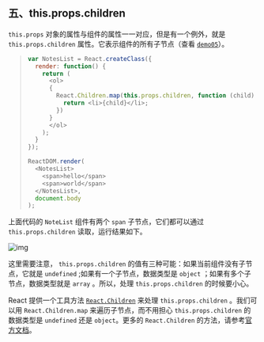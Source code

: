## 五、this.props.children

`this.props` 对象的属性与组件的属性一一对应，但是有一个例外，就是 `this.props.children` 属性。它表示组件的所有子节点（查看 [`demo05`](https://github.com/ruanyf/react-demos/blob/master/demo05/index.html)）。

> ```javascript
> var NotesList = React.createClass({
>   render: function() {
>     return (
>       <ol>
>       {
>         React.Children.map(this.props.children, function (child) {
>           return <li>{child}</li>;
>         })
>       }
>       </ol>
>     );
>   }
> });
>
> ReactDOM.render(
>   <NotesList>
>     <span>hello</span>
>     <span>world</span>
>   </NotesList>,
>   document.body
> );
> ```

上面代码的 `NoteList` 组件有两个 `span` 子节点，它们都可以通过 `this.props.children` 读取，运行结果如下。

![img](http://www.ruanyifeng.com/blogimg/asset/2015/bg2015033110.png)

这里需要注意， `this.props.children` 的值有三种可能：如果当前组件没有子节点，它就是 `undefined` ;如果有一个子节点，数据类型是 `object` ；如果有多个子节点，数据类型就是 `array` 。所以，处理 `this.props.children` 的时候要小心。

React 提供一个工具方法 [`React.Children`](https://facebook.github.io/react/docs/top-level-api.html#react.children) 来处理 `this.props.children` 。我们可以用 `React.Children.map` 来遍历子节点，而不用担心 `this.props.children` 的数据类型是 `undefined` 还是 `object`。更多的 `React.Children` 的方法，请参考[官方文档](https://facebook.github.io/react/docs/top-level-api.html#react.children)。
